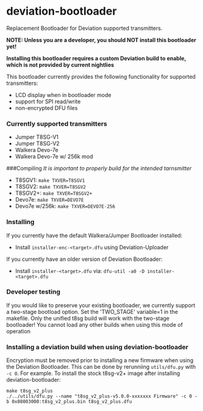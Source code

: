 # deviation-bootloader
Replacement Bootloader for Deviation supported transmitters.

**NOTE: Unless you are a developer, you should NOT install this bootloader yet!**

**Installing this bootloader requires a custom Deviation build to enable, which is not provided by current nightlies**

This bootloader currently provides the following functionality for supported transmitters:
 * LCD display when in bootloader mode
 * support for SPI read/write
 * non-encrypted DFU files

### Currently supported transmitters
 * Jumper T8SG-V1
 * Jumper T8SG-V2
 * Walkera Devo-7e
 * Walkera Devo-7e w/ 256k mod
 
###Compiling
*It is important to properly build for the intended tarnsmitter*
 * T8SGV1: `make TXVER=T8SGV1`
 * T8SGV2: `make TXVER=T8SGV2`
 * T8SGV2+: `make TXVER=T8SGV2+`
 * Devo7e: `make TXVER=DEVO7E`
 * Devo7e w/256k: `make TXVER=DEVO7E-256`

### Installing
If you currently have the default Walkera/Jumper Bootloader installed:
 * Install `installer-enc-<target>.dfu` using Deviation-Uploader

If you currently have an older version of Deviation Bootloader:
  * Install `installer-<target>.dfu` via:
  `dfu-util -a0 -D installer-<target>.dfu`

### Developer testing
If you would like to preserve your existing bootloader, we currently support a two-stage bootload option.
Set the 'TWO_STAGE' variable=1 in the makefile.  Only the unified t8sg build will work with the two-stage
bootloader!  You cannot load any other builds when using this mode of operation

### Installing a deviation build when using deviation-bootloader
Encryption must be removed prior to installing a new firmware when using the Deviation Bootloader.
This can be done by rerunniing `utils/dfu.py` with `-c 0`.  For example.  To install the stock t8sg-v2+ image
after installing deviation-bootloader:
```
make t8sg_v2_plus
./../utils/dfu.py --name "t8sg_v2_plus-v5.0.0-xxxxxxx Firmware" -c 0 -b 0x08003000:t8sg_v2_plus.bin t8sg_v2_plus.dfu
```
